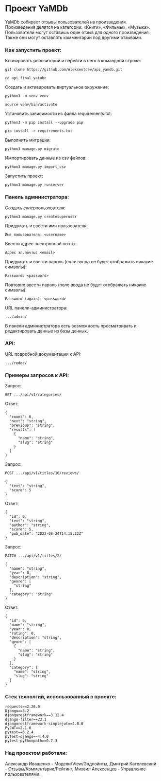 # Проект YaMDb 

YaMDb собирает отзывы пользователей на произведения. Произведения делятся на категории: «Книги», «Фильмы», «Музыка».
Пользователи могут оставишь один отзыв для одного произведения. Также они могут оставлять комментарии под другими отзывами.

### Как запустить проект:

Клонировать репозиторий и перейти в него в командной строке:

```
git clone https://github.com/Aleksentcev/api_yamdb.git
```

```
cd api_final_yatube
```

Cоздать и активировать виртуальное окружение:

```
python3 -m venv venv
```
```
source venv/bin/activate
```

Установить зависимости из файла requirements.txt:

```
python3 -m pip install --upgrade pip
```

```
pip install -r requirements.txt
```

Выполнить миграции:

```
python3 manage.py migrate
```

Импортировать данные из csv файлов:

```
python3 manage.py import_csv
```

Запустить проект:

```
python3 manage.py runserver
```

### Панель администратора:

Создать суперпользователя:

```
python3 manage.py createsuperuser
```

Придумать и ввести имя пользователя:

```
Имя пользователя: <username>
```

Ввести адрес электронной почты:

```
Адрес эл.почты: <email>
```

Придумать и ввести пароль (поле ввода не будет отображать никакие символы):

```
Password: <password>
```

Повторно ввести пароль (поле ввода не будет отображать никакие символы):

```
Password (again): <password>
```

URL панели-администратора:

```
.../admin/
```

В панели администратора есть возможность просматривать и редактировать данные из базы данных.


### API:

URL подробной документации к API:

```
.../redoc/
```

### Примеры запросов к API:

Запрос:

```
GET .../api/v1/categories/
```

Ответ:

```
{
  "count": 0,
  "next": "string",
  "previous": "string",
  "results": [
    {
      "name": "string",
      "slug": "string"
    }
  ]
}
```

Запрос:

```
POST .../api/v1/titles/10/reviews/

{
  "text": "string",
  "score": 5
}
```

Ответ:

```
{
  "id": 0,
  "text": "string",
  "author": "string",
  "score": 5,
  "pub_date": "2022-08-24T14:15:22Z"
}
```

Запрос:

```
PATCH .../api/v1/titles/2/

{
  "name": "string",
  "year": 0,
  "description": "string",
  "genre": [
    "string"
  ],
  "category": "string"
}
```

Ответ:

```
{
  "id": 0,
  "name": "string",
  "year": 0,
  "rating": 0,
  "description": "string",
  "genre": [
    {
      "name": "string",
      "slug": "string"
    }
  ],
  "category": {
    "name": "string",
    "slug": "string"
  }
}
```


### Стек технолгий, использованный в проекте:

```
requests==2.26.0
Django==3.2
djangorestframework==3.12.4
django-filter==23.1
djangorestframework-simplejwt==4.8.0
PyJWT==2.1.0
pytest==6.2.4
pytest-django==4.4.0
pytest-pythonpath==0.7.3
```

### Над проектом работали:

Александр	Иващенко - Модели/View/Эндпойнты,
Дмитрий Кателевский - Отзывы/Комментарии/Рейтинг,
Михаил Алексенцев - Управление пользователями.
